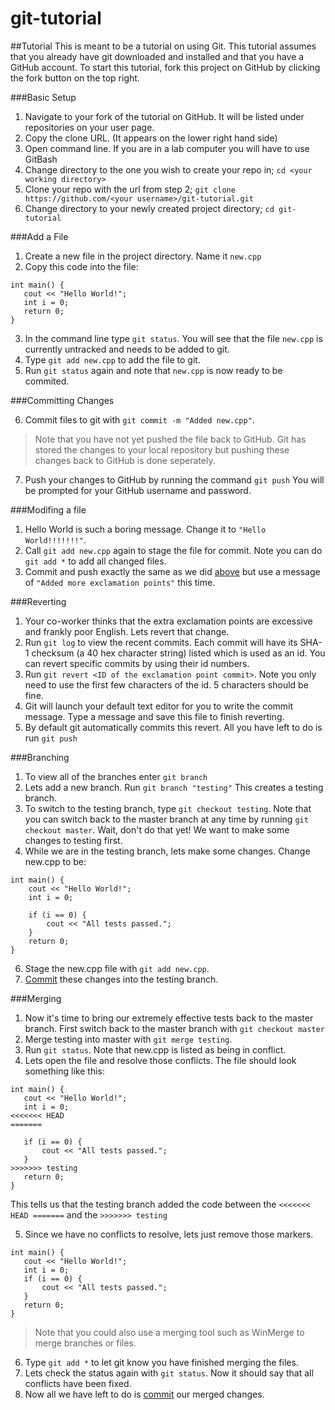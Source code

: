 git-tutorial
============

##Tutorial
This is meant to be a tutorial on using Git. This tutorial assumes that you
already have git downloaded and installed and that you have a GitHub account.
To start this tutorial, fork this project on GitHub by clicking the fork button
on the top right.

###Basic Setup

1. Navigate to your fork of the tutorial on GitHub. It will be listed 
under repositories on your user page.
2. Copy the clone URL. (It appears on the lower right hand side)
3. Open command line. If you are in a lab computer you will have to use GitBash
4. Change directory to the one you wish to create your repo in; `cd <your working directory>`
5. Clone your repo with the url from step 2; `git clone https://github.com/<your username>/git-tutorial.git`
6. Change directory to your newly created project directory; `cd git-tutorial`

###Add a File

1. Create a new file in the project directory. Name it `new.cpp`
2. Copy this code into the file:
```
int main() {
   cout << "Hello World!";
   int i = 0;
   return 0;
}
```
3. In the command line type `git status`. You will see that the file `new.cpp` is currently untracked and needs to be added to git.
4. Type `git add new.cpp` to add the file to git.
5. Run `git status` again and note that `new.cpp` is now ready to be commited.

###Committing Changes

6. Commit files to git with `git commit -m "Added new.cpp"`.

 >Note that you have not yet pushed the file back to GitHub. Git has stored the changes to your local repository but pushing these changes back to GitHub is done seperately.

7. Push your changes to GitHub by running the command `git push`
You will be prompted for your GitHub username and password.

###Modifing a file
1. Hello World is such a boring message. Change it to `"Hello World!!!!!!!"`.
2. Call `git add new.cpp` again to stage the file for commit. Note you can do 
`git add *` to add all changed files.
3. Commit and push exactly the same as we did [above](#committing-a-file)
but use a message of `"Added more exclamation points"` this time.

###Reverting
1. Your co-worker thinks that the extra exclamation points are excessive
and frankly poor English. Lets revert that change.
2. Run `git log` to view the recent commits.
Each commit will have its SHA-1 checksum (a 40 hex character string) listed which is used as an id.
You can revert specific commits by using their id numbers.
3. Run `git revert <ID of the exclamation point commit>`.
Note you only need to use the first few characters of the id.
5 characters should be fine.
4. Git will launch your default text editor for you to
write the commit message. Type a message and save this
file to finish reverting.
5. By default git automatically commits this revert.
All you have left to do is run `git push`

###Branching
1. To view all of the branches enter `git branch`
2. Lets add a new branch. Run `git branch "testing"`
This creates a testing branch.
3. To switch to the testing branch, type `git checkout testing`.
Note that you can switch back to the master branch at any time by running `git checkout master`. Wait, don't do that yet! We want to make some changes to testing first.
4. While we are in the testing branch, lets make some changes.
Change new.cpp to be:
```
int main() {
	cout << "Hello World!";
	int i = 0;
	
	if (i == 0) {
		cout << "All tests passed.";
	}
	return 0;
}
```
6. Stage the new.cpp file with `git add new.cpp`.
5. [Commit](#committing-a-file) these changes into the testing branch.

###Merging
1. Now it's time to bring our extremely effective tests back to the master branch.
First switch back to the master branch with `git checkout master`
2. Merge testing into master with `git merge testing`.
3. Run `git status`. Note that new.cpp is listed as being in conflict.
4. Lets open the file and resolve those conflicts.
The file should look something like this:
 ```
int main() {
	cout << "Hello World!";
	int i = 0;
<<<<<<< HEAD
=======
	
	if (i == 0) {
		cout << "All tests passed.";
	}
>>>>>>> testing
	return 0;
}
 ```
This tells us that the testing branch added the
code between the `<<<<<<< HEAD =======` and the `>>>>>>> testing`

5. Since we have no conflicts to resolve, lets just remove those markers.
 ```
int main() {
	cout << "Hello World!";
	int i = 0;
	if (i == 0) {
		cout << "All tests passed.";
	}
	return 0;
}
 ```
 
 > Note that you could also use a merging tool such as WinMerge to merge branches or files.

6. Type `git add *` to let git know you have finished merging the files.
7. Lets check the status again with `git status`.
Now it should say that all conflicts have been fixed.
8. Now all we have left to do is [commit](#committing-a-file) our merged changes.


